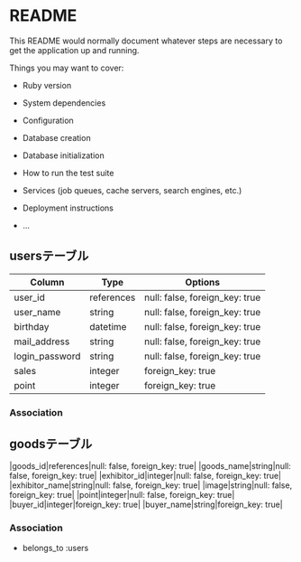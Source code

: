 # README

This README would normally document whatever steps are necessary to get the
application up and running.

Things you may want to cover:

* Ruby version

* System dependencies

* Configuration

* Database creation

* Database initialization

* How to run the test suite

* Services (job queues, cache servers, search engines, etc.)

* Deployment instructions

* ...


## usersテーブル

|Column|Type|Options|
|------|----|-------|
|user_id|references|null: false, foreign_key: true|
|user_name|string|null: false, foreign_key: true|
|birthday|datetime|null: false, foreign_key: true|
|mail_address|string|null: false, foreign_key: true|
|login_password|string|null: false, foreign_key: true|
|sales|integer|foreign_key: true|
|point|integer|foreign_key: true|

### Association

## goodsテーブル
|goods_id|references|null: false, foreign_key: true|
|goods_name|string|null: false, foreign_key: true|
|exhibitor_id|integer|null: false, foreign_key: true|
|exhibitor_name|string|null: false, foreign_key: true|
|image|string|null: false, foreign_key: true|
|point|integer|null: false, foreign_key: true|
|buyer_id|integer|foreign_key: true|
|buyer_name|string|foreign_key: true|

### Association
- belongs_to :users
